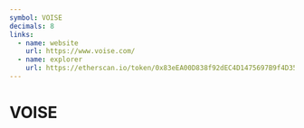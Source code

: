 ```yaml
---
symbol: VOISE
decimals: 8
links:
  - name: website
    url: https://www.voise.com/
  - name: explorer
    url: https://etherscan.io/token/0x83eEA00D838f92dEC4D1475697B9f4D3537b56E3
---
```


# VOISE

